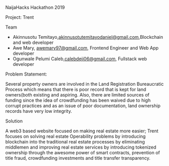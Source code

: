 NaijaHacks Hackathon 2019

Project: Trent

Team
- Akinnusotu Temitayo,akinnusotutemitayodaniel@gmail.com,Blockchain and web developer
- Awe Mary, awemary97@gmail.com, Frontend Engineer and Web App developer
- Ogunwale Pelumi Caleb,calebdeji06@gmail.com, Fullstack web developer

Problem Statement:

Several property owners are involved in the Land Registration Bureaucratic Process which means that there is poor record that is kept for land owners(both existing and aspiring. Also, there are limited sources of funding since the idea of crowdfunding has been waived due to high corrupt practices and as an issue of poor documentation, land ownership records have very low integrity.

Solution

A web3 based website focused on making real estate more easier; Trent focuses on solving real estate Operability problems by introducing blockchain into the traditional real estate processes by eliminating middlemen and improving real estate services by introducing tokenized ownership through the awesome power of smart contracts, prevention of title fraud, crowdfunding investments and title transfer transparency.
